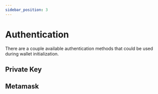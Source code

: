 ```yaml
---
sidebar_position: 3
---
```

# Authentication
There are a couple available authentication methods that could be used during wallet initialization.

## Private Key

## Metamask
